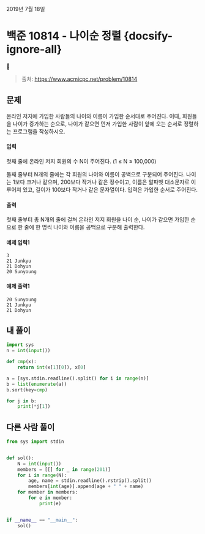 2019년 7월 18일

# 백준 10814 - 나이순 정렬 {docsify-ignore-all}

> 출처: https://www.acmicpc.net/problem/10814

## 문제

온라인 저지에 가입한 사람들의 나이와 이름이 가입한 순서대로 주어진다. 이때, 회원들을 나이가 증가하는 순으로, 나이가 같으면 먼저 가입한 사람이 앞에 오는 순서로 정렬하는 프로그램을 작성하시오.

#### 입력

첫째 줄에 온라인 저지 회원의 수 N이 주어진다. (1 ≤ N ≤ 100,000)

둘째 줄부터 N개의 줄에는 각 회원의 나이와 이름이 공백으로 구분되어 주어진다. 나이는 1보다 크거나 같으며, 200보다 작거나 같은 정수이고, 이름은 알파벳 대소문자로 이루어져 있고, 길이가 100보다 작거나 같은 문자열이다. 입력은 가입한 순서로 주어진다.

#### 출력

첫째 줄부터 총 N개의 줄에 걸쳐 온라인 저지 회원을 나이 순, 나이가 같으면 가입한 순으로 한 줄에 한 명씩 나이와 이름을 공백으로 구분해 출력한다.

#### 예제 입력1

```
3
21 Junkyu
21 Dohyun
20 Sunyoung
```

#### 예제 출력1

```
20 Sunyoung
21 Junkyu
21 Dohyun
```

## 내 풀이

```python
import sys
n = int(input())

def cmp(x):
    return int(x[1][0]), x[0]

a = [sys.stdin.readline().split() for i in range(n)]
b = list(enumerate(a))
b.sort(key=cmp)

for j in b:
    print(*j[1])
```

## 다른 사람 풀이

```python
from sys import stdin


def sol():
    N = int(input())
    members = [[] for _ in range(201)]
    for i in range(N):
        age, name = stdin.readline().rstrip().split()
        members[int(age)].append(age + " " + name)
    for member in members:
        for e in member:
            print(e)


if __name__ == "__main__":
    sol()
```
